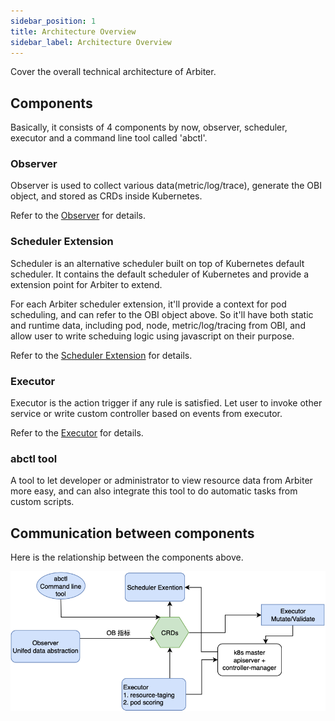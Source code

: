 ```yaml
---
sidebar_position: 1
title: Architecture Overview
sidebar_label: Architecture Overview
---
```

Cover the overall technical architecture of Arbiter.

## Components
Basically, it consists of 4 components by now, observer, scheduler, executor and a command line tool called 'abctl'.

### Observer
Observer is used to collect various data(metric/log/trace), generate the OBI object, and stored as CRDs inside Kubernetes.

Refer to the [Observer](./observer.md) for details.

### Scheduler Extension
Scheduler is an alternative scheduler built on top of Kubernetes default scheduler. It contains the default scheduler of Kubernetes and provide a extension point for Arbiter to extend.

For each Arbiter scheduler extension, it'll provide a context for pod scheduling, and can refer to the OBI object above. So it'll have both static and runtime data, including pod, node, metric/log/tracing from OBI, and allow user to write scheduing logic using javascript on their purpose.

Refer to the [Scheduler Extension](./scheduler-extension.md) for details.

### Executor
Executor is the action trigger if any rule is satisfied. Let user to invoke other service or write custom controller based on events from executor.

Refer to the [Executor](./executor.md) for details.

### abctl tool
A tool to let developer or administrator to view resource data from Arbiter more easy, and can also integrate this tool to do automatic tasks from custom scripts.

## Communication between components
Here is the relationship between the components above.

![Interaction](./img/service-communication.png)
